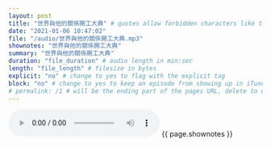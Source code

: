 ```yaml
---
layout: post
title: "世界與他的關係開工大典" # quotes allow forbidden characters like the colon
date: "2021-01-06 10:47:02"
file: "/audio/世界與他的關係開工大典.mp3"
shownotes: "世界與他的關係開工大典"
summary: "世界與他的關係開工大典"
duration: "file_duration" # audio length in min:sec
length: "file_length" # filesize in bytes
explicit: "no" # change to yes to flag with the explicit tag
block: "no" # change to yes to keep an episode from showing up in iTunes
# permalink: /1 # will be the ending part of the pages URL, delete to default to the title
---
```


<audio controls>
<source src="{{site.url}}{{site.baseurl}}{{ page.file }}" type="audio/x-mp3">
Your browser does not support the audio element.
</audio>
{{ page.shownotes }}

